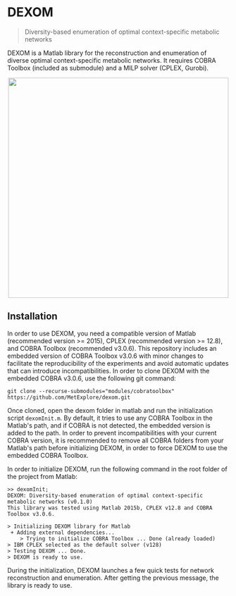 # DEXOM
> Diversity-based enumeration of optimal context-specific metabolic networks

DEXOM is a Matlab library for the reconstruction and enumeration of diverse optimal context-specific metabolic networks. It requires COBRA Toolbox (included as submodule) and a MILP solver (CPLEX, Gurobi).

<p align="center"><img src="https://github.com/MetExplore/dexom/raw/master/assets/overview.png" width="500"></p>

## Installation

In order to use DEXOM, you need a compatible version of Matlab (recommended version >= 2015), CPLEX (recommended version >= 12.8), and COBRA Toolbox (recommended v3.0.6). This repository includes an embedded version of COBRA Toolbox v3.0.6 with minor changes to facilitate the reproducibility of the experiments and avoid automatic updates that can introduce incompatibilities. In order to clone DEXOM with the embedded COBRA v3.0.6, use the following git command:

```
git clone --recurse-submodules="modules/cobratoolbox" https://github.com/MetExplore/dexom.git
```

Once cloned, open the dexom folder in matlab and run the initialization script `dexomInit.m`. By default, it tries to use any COBRA Toolbox in the Matlab's path, and if COBRA is not detected, the embedded version is added to the path. In order to prevent incompatibilities with your current COBRA version, it is recommended to remove all COBRA folders from your Matlab's path before initializing DEXOM, in order to force DEXOM to use the embedded COBRA Toolbox.

In order to initialize DEXOM, run the following command in the root folder of the project from Matlab:

```
>> dexomInit;
DEXOM: Diversity-based enumeration of optimal context-specific metabolic networks (v0.1.0)
This library was tested using Matlab 2015b, CPLEX v12.8 and COBRA Toolbox v3.0.6.

> Initializing DEXOM library for Matlab
 + Adding external dependencies...
	> Trying to initialize COBRA Toolbox ... Done (already loaded)
> IBM CPLEX selected as the default solver (v128)
> Testing DEXOM ... Done.
> DEXOM is ready to use.
```

During the initialization, DEXOM launches a few quick tests for network reconstruction and enumeration. After getting the previous message, the library is ready to use.

